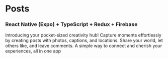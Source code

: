 # Posts

### React Native (Expo) + TypeScript + Redux + Firebase

Introducing your pocket-sized creativity hub! Capture moments effortlessly by creating posts with photos, captions, and locations. Share your world, let others like, and leave comments. A simple way to connect and cherish your experiences, all in one app
